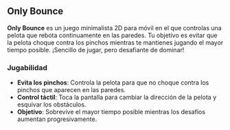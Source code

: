 ## Only Bounce

**Only Bounce** es un juego minimalista 2D para móvil en el que controlas una pelota que rebota continuamente en las paredes. Tu objetivo es evitar que la pelota choque contra los pinchos mientras te mantienes jugando el mayor tiempo posible. ¡Sencillo de jugar, pero desafiante de dominar!

### Jugabilidad
- **Evita los pinchos**: Controla la pelota para que no choque contra los pinchos que aparecen en las paredes.
- **Control táctil**: Toca la pantalla para cambiar la dirección de la pelota y esquivar los obstáculos.
- **Objetivo**: Sobrevive el mayor tiempo posible mientras los desafíos aumentan progresivamente.
